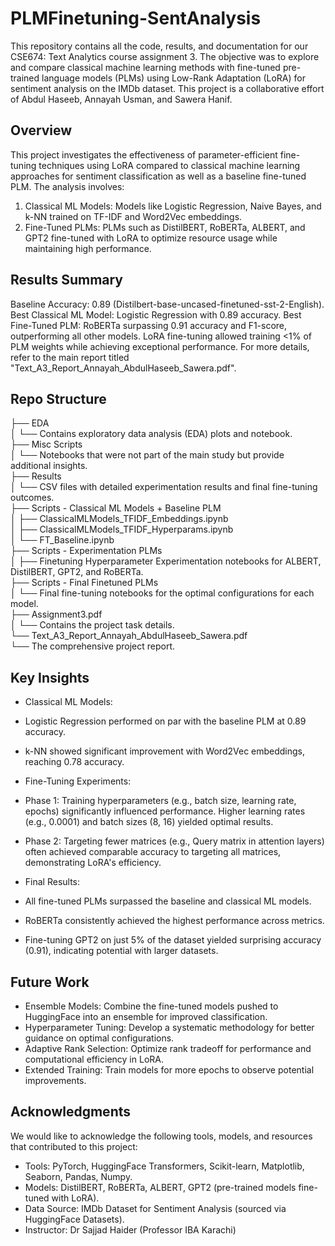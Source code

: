 # PLMFinetuning-SentAnalysis
This repository contains all the code, results, and documentation for our CSE674: Text Analytics course assignment 3. The objective was to explore and compare classical machine learning methods with fine-tuned pre-trained language models (PLMs) using Low-Rank Adaptation (LoRA) for sentiment analysis on the IMDb dataset. This project is a collaborative effort of Abdul Haseeb, Annayah Usman, and Sawera Hanif.

## **Overview**
This project investigates the effectiveness of parameter-efficient fine-tuning techniques using LoRA compared to classical machine learning approaches for sentiment classification as well as a baseline fine-tuned PLM. The analysis involves:

1. Classical ML Models: Models like Logistic Regression, Naive Bayes, and k-NN trained on TF-IDF and Word2Vec embeddings.
2. Fine-Tuned PLMs: PLMs such as DistilBERT, RoBERTa, ALBERT, and GPT2 fine-tuned with LoRA to optimize resource usage while maintaining high performance.

## **Results Summary**
Baseline Accuracy: 0.89 (Distilbert-base-uncased-finetuned-sst-2-English).
Best Classical ML Model: Logistic Regression with 0.89 accuracy.
Best Fine-Tuned PLM: RoBERTa surpassing 0.91 accuracy and F1-score, outperforming all other models.
LoRA fine-tuning allowed training <1% of PLM weights while achieving exceptional performance.
For more details, refer to the main report titled "Text_A3_Report_Annayah_AbdulHaseeb_Sawera.pdf".

## **Repo Structure**
├── EDA  
│   └── Contains exploratory data analysis (EDA) plots and notebook.  
├── Misc Scripts  
│   └── Notebooks that were not part of the main study but provide additional insights.  
├── Results  
│   └── CSV files with detailed experimentation results and final fine-tuning outcomes.  
├── Scripts - Classical ML Models + Baseline PLM  
│   ├── ClassicalMLModels_TFIDF_Embeddings.ipynb  
│   ├── ClassicalMLModels_TFIDF_Hyperparams.ipynb  
│   └── FT_Baseline.ipynb  
├── Scripts - Experimentation PLMs  
│   ├── Finetuning Hyperparameter Experimentation notebooks for ALBERT, DistilBERT, GPT2, and RoBERTa.  
├── Scripts - Final Finetuned PLMs  
│   └── Final fine-tuning notebooks for the optimal configurations for each model.  
├── Assignment3.pdf  
│   └── Contains the project task details.  
└── Text_A3_Report_Annayah_AbdulHaseeb_Sawera.pdf  
    └── The comprehensive project report.  

## **Key Insights**
* Classical ML Models:
 * Logistic Regression performed on par with the baseline PLM at 0.89 accuracy.
 * k-NN showed significant improvement with Word2Vec embeddings, reaching 0.78 accuracy.

* Fine-Tuning Experiments:
 * Phase 1: Training hyperparameters (e.g., batch size, learning rate, epochs) significantly influenced performance. Higher learning rates (e.g., 0.0001) and batch sizes (8, 16) yielded optimal results.
 * Phase 2: Targeting fewer matrices (e.g., Query matrix in attention layers) often achieved comparable accuracy to targeting all matrices, demonstrating LoRA's efficiency.

* Final Results:
 * All fine-tuned PLMs surpassed the baseline and classical ML models.
 * RoBERTa consistently achieved the highest performance across metrics.
 * Fine-tuning GPT2 on just 5% of the dataset yielded surprising accuracy (0.91), indicating potential with larger datasets.

## **Future Work**
* Ensemble Models: Combine the fine-tuned models pushed to HuggingFace into an ensemble for improved classification.
* Hyperparameter Tuning: Develop a systematic methodology for better guidance on optimal configurations.
* Adaptive Rank Selection: Optimize rank tradeoff for performance and computational efficiency in LoRA.
* Extended Training: Train models for more epochs to observe potential improvements.

## **Acknowledgments**
We would like to acknowledge the following tools, models, and resources that contributed to this project:
* Tools: PyTorch, HuggingFace Transformers, Scikit-learn, Matplotlib, Seaborn, Pandas, Numpy.
* Models: DistilBERT, RoBERTa, ALBERT, GPT2 (pre-trained models fine-tuned with LoRA).
* Data Source: IMDb Dataset for Sentiment Analysis (sourced via HuggingFace Datasets).
* Instructor: Dr Sajjad Haider (Professor IBA Karachi)
